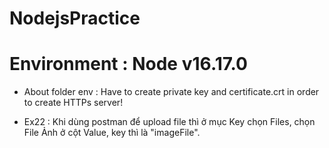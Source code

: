 # NodejsPractice
# Environment : Node v16.17.0

- About folder env : Have to create private key and certificate.crt in order to create HTTPs server!

- Ex22 : Khi dùng postman để upload file thì ở mục Key chọn Files, chọn File Ảnh ở cột Value, key thì là "imageFile".

